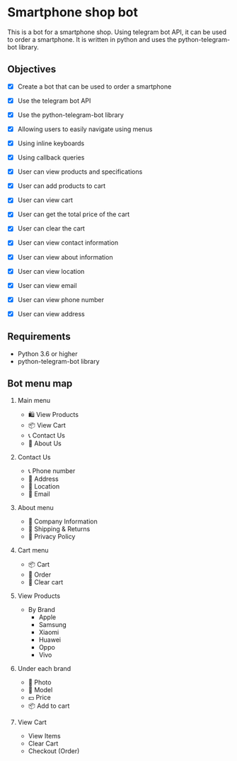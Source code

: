 # Smartphone shop bot

This is a bot for a smartphone shop. Using telegram bot API, it can be used to order a smartphone. It is written in python and uses the python-telegram-bot library.

## Objectives

- [x] Create a bot that can be used to order a smartphone
- [x] Use the telegram bot API
- [x] Use the python-telegram-bot library
- [x] Allowing users to easily navigate using menus
- [x] Using inline keyboards
- [x] Using callback queries
- [x] User can view products and specifications
- [x] User can add products to cart
- [x] User can view cart
- [x] User can get the total price of the cart
- [x] User can clear the cart
- [x] User can view contact information
- [x] User can view about information
- [x] User can view location
- [x] User can view email
- [x] User can view phone number
- [x] User can view address


## Requirements

- Python 3.6 or higher
- python-telegram-bot library

## Bot menu map

1. Main menu

    - 🛍 View Products
    - 📦 View Cart
    - 📞 Contact Us
    - 📝 About Us

1. Contact Us

    - 📞 Phone number
    - 📌 Address
    - 📍 Location
    - 📧 Email

1. About menu

    - 📝 Company Information
    - 📝 Shipping & Returns
    - 📝 Privacy Policy

1. Cart menu

    - 📦 Cart
    - 📝 Order
    - 📝 Clear cart

1. View Products
    - By Brand
        - Apple
        - Samsung
        - Xiaomi
        - Huawei
        - Oppo
        - Vivo

1. Under each brand

    - 🌄 Photo
    - 📱 Model
    - 💵 Price
    - 📦 Add to cart  
1. View Cart
   - View Items
   - Clear Cart
   - Checkout (Order)